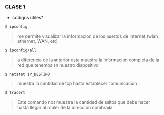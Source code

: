 ### CLASE 1
* codigos utiles*
``` bash
$ ipconfig
```
> me permite visualizar la informacion de los puertos de internet (wlan, ethernet, WAN, etc)
``` bash
$ ipconfig/all
```
> a diferencia de la anterior esta muestra la informacion completa de la red que tenemos en nuestro dispositivo 
``` bash
$ netstat IP_DESTINO 
```
> muestra la cantidad de tcp hasta establecer comunicacion
``` bash
$ tracert
```
> Este comando nos muestra la cantidad de saltos que debe hacer hasta llegar al router de la direccion nombrada
